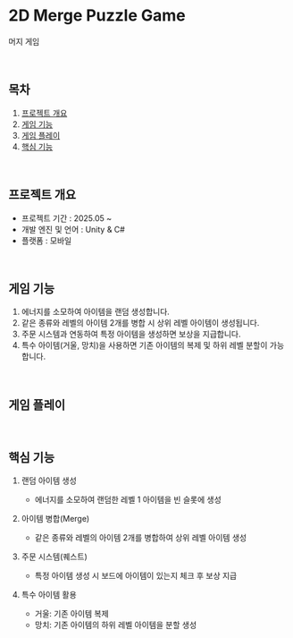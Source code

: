 # 2D Merge Puzzle Game

<a name="readme-top"></a>
<p>
  머지 게임
</p>


<br/>

<!-- TABLE OF CONTENTS -->

## 목차

1. [프로젝트 개요](#Intro)
2. [게임 기능](#Features)
3. [게임 플레이](#Play)
4. [핵심 기능](#CoreFeatures)
<br/>

<a name="Intro"></a>
## 프로젝트 개요
- 프로젝트 기간 : 2025.05 ~ 
- 개발 엔진 및 언어 : Unity & C#
- 플랫폼 : 모바일

<br/>

<a name="Features"></a>
## 게임 기능
1. 에너지를 소모하여 아이템을 랜덤 생성합니다.
2. 같은 종류와 레벨의 아이템 2개를 병합 시 상위 레벨 아이템이 생성됩니다.
3. 주문 시스템과 연동하여 특정 아이템을 생성하면 보상을 지급합니다.
4. 특수 아이템(거울, 망치)을 사용하면 기존 아이템의 복제 및 하위 레벨 분할이 가능합니다.
<br/>

<a name="Play"></a>
## 게임 플레이

<br/>

<a name="CoreFeatures"></a>
## 핵심 기능
1. 랜덤 아이템 생성
    - 에너지를 소모하여 랜덤한 레벨 1 아이템을 빈 슬롯에 생성

2. 아이템 병합(Merge)
    - 같은 종류와 레벨의 아이템 2개를 병합하여 상위 레벨 아이템 생성
      
3. 주문 시스템(퀘스트)
    - 특정 아이템 생성 시 보드에 아이템이 있는지 체크 후 보상 지급
4. 특수 아이템 활용
    - 거울: 기존 아이템 복제
    - 망치: 기존 아이템의 하위 레벨 아이템을 분할 생성      
